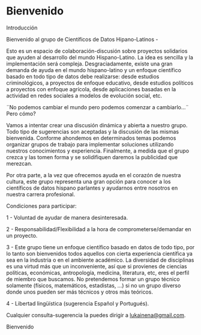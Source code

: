 # Bienvenido

Introducción

Bienvenido al grupo de Científicos de Datos Hipano-Latinos - 

Esto es un espacio de colaboración-discusión sobre proyectos solidarios que ayuden al desarrollo del mundo Hispano-Latino. La idea es sencilla y la implementación será compleja. Desgraciadamente, existe una gran demanda de ayuda en el mundo hispano-latino y un enfoque científico basado en todo tipo de datos debe realizarse: desde estudios criminológicos, a proyectos de enfoque educativo, desde estudios políticos a proyectos con enfoque agrícola, desde aplicaciones basadas en la actividad en redes sociales a modelos de evolución social, etc. 

¨No podemos cambiar el mundo pero podemos comenzar a cambiarlo...¨ Pero cómo? 

Vamos a intentar crear una discusión dinámica y abierta a nuestro grupo. Todo tipo de sugerencias son aceptadas y la discusión de las mismas bienvenida. Conforme ahondemos en determinados temas podemos organizar grupos de trabajo para implementar soluciones utilizando nuestros conocimientos y experiencia. Finalmente, a medida que el grupo crezca y las tomen forma y se solidifiquen daremos la publicidad que merezcan. 

Por otra parte, a la vez que ofrecemos ayuda en el corazón de nuestra cultura, este grupo representa una gran opción para conocer a los científicos de datos hispano parlantes y ayudarnos entre nosotros en nuestra carrera profesional. 

Condiciones para participar: 

1 - Voluntad de ayudar de manera desinteresada. 

2 - Responsabilidad/Flexibilidad a la hora de comprometerse/demandar en un proyecto. 

3 - Este grupo tiene un enfoque científico basado en datos de todo tipo, por lo tanto son bienvenidos todos aquellos con cierta experiencia científica ya sea en la industria o en el ambiente académico. La diversidad de disciplinas es una virtud más que un inconveniente, así que si provienes de ciencias políticas, económicas, antropología, medicina, literatura, etc, eres el perfil de miembro que buscamos. No pretendemos formar un grupo técnico solamente (físicos, matemáticos, estadistas, ...) si no un grupo diverso donde unos pueden ser más técnicos y otros más teóricos. 

4 - Libertad lingüística (sugerencia Español y Portugués). 

Cualquier consulta-sugerencia la puedes dirigir a lukainena@gmail.com. 

Bienvenido
